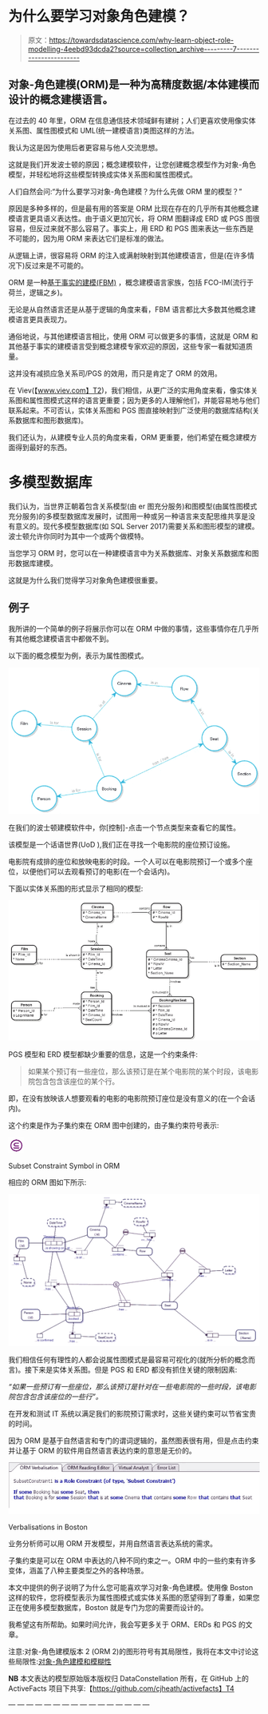 # 为什么要学习对象角色建模？

> 原文：<https://towardsdatascience.com/why-learn-object-role-modelling-4eebd93dcda2?source=collection_archive---------7----------------------->

## 对象-角色建模(ORM)是一种为高精度数据/本体建模而设计的概念建模语言。

在过去的 40 年里，ORM 在信息通信技术领域鲜有建树；人们更喜欢使用像实体关系图、属性图模式和 UML(统一建模语言)类图这样的方法。

我认为这是因为使用后者更容易与他人交流思想。

这就是我们开发波士顿的原因；概念建模软件，让您创建概念模型作为对象-角色模型，并轻松地将这些模型转换成实体关系图和属性图模式。

人们自然会问:“为什么要学习对象-角色建模？为什么先做 ORM 里的模型？”

原因是多种多样的，但是最有用的答案是 ORM 比现在存在的几乎所有其他概念建模语言更具语义表达性。由于语义更加冗长，将 ORM 图翻译成 ERD 或 PGS 图很容易，但反过来就不那么容易了。事实上，用 ERD 和 PGS 图来表达一些东西是不可能的，因为用 ORM 来表达它们是标准的做法。

从逻辑上讲，很容易将 ORM 的注入或满射映射到其他建模语言，但是(在许多情况下)反过来是不可能的。

ORM 是一种[基于事实的建模(FBM)](/what-is-fact-based-modelling-106ba15649fa) ，概念建模语言家族，包括 FCO-IM(流行于荷兰，逻辑之乡)。

无论是从自然语言还是从基于逻辑的角度来看，FBM 语言都比大多数其他概念建模语言更具表现力。

通俗地说，与其他建模语言相比，使用 ORM 可以做更多的事情，这就是 ORM 和其他基于事实的建模语言受到概念建模专家欢迎的原因，这些专家一看就知道质量。

这并没有减损应急关系司/PGS 的效用，而只是肯定了 ORM 的效用。

在 Viev(【www.viev.com】T2)，我们相信，从更广泛的实用角度来看，像实体关系图和属性图模式这样的语言更重要；因为更多的人理解他们，并能容易地与他们联系起来。不可否认，实体关系图和 PGS 图直接映射到广泛使用的数据库结构(关系数据库和图形数据库)。

我们还认为，从建模专业人员的角度来看，ORM 更重要，他们希望在概念建模方面得到最好的东西。

# 多模型数据库

我们认为，当世界正朝着包含关系模型(由 er 图充分服务)和图模型(由属性图模式充分服务)的多模型数据库发展时，试图用一种或另一种语言来支配思维共享是没有意义的。现代多模型数据库(如 SQL Server 2017)需要关系和图形模型的建模。波士顿允许你同时为其中一个或两个做模特。

当您学习 ORM 时，您可以在一种建模语言中为关系数据库、对象关系数据库和图形数据库建模。

这就是为什么我们觉得学习对象角色建模很重要。

## 例子

我所讲的一个简单的例子将展示你可以在 ORM 中做的事情，这些事情你在几乎所有其他概念建模语言中都做不到。

以下面的概念模型为例，表示为属性图模式。

![](img/758508788e9d08d913a31b5105df4bc3.png)

在我们的波士顿建模软件中，你[控制]-点击一个节点类型来查看它的属性。

该模型是一个话语世界(UoD ),我们正在寻找一个电影院的座位预订设施。

电影院有成排的座位和放映电影的时段。一个人可以在电影院预订一个或多个座位，以便他们可以去观看预订的电影(在一个会话内)。

下面以实体关系图的形式显示了相同的模型:

![](img/13e7e72274d00e9d7530a878c10f45a2.png)

PGS 模型和 ERD 模型都缺少重要的信息，这是一个约束条件:

> 如果某个预订有一些座位，那么该预订是在某个电影院的某个时段，该电影院包含包含该座位的某个行。

即，在没有放映该人想要观看的电影的电影院预订座位是没有意义的(在一个会话内)。

这个约束是作为子集约束在 ORM 图中创建的，由子集约束符号表示:

![](img/5a55f4dff404ff93aafc7b79460f160d.png)

Subset Constraint Symbol in ORM

相应的 ORM 图如下所示:

![](img/5922183186251e9ef53da0d2f7da092d.png)

我们相信任何有理性的人都会说属性图模式是最容易可视化的(就所分析的概念而言)。接下来是实体关系图。但是 PGS 和 ERD 都没有抓住关键的限制因素:

*“如果一些预订有一些座位，那么该预订是针对在一些电影院的一些时段，该电影院包含包含该座位的一些行”。*

在开发和测试 IT 系统以满足我们的影院预订需求时，这些关键约束可以节省宝贵的时间。

因为 ORM 是基于自然语言和专门的谓词逻辑的，虽然图表很有用，但是点击约束并让基于 ORM 的软件用自然语言表达约束的意思是无价的。

![](img/f30addce5f65ebf5aba987049e82d858.png)

Verbalisations in Boston

业务分析师可以用 ORM 开发模型，并用自然语言表达系统的需求。

子集约束是可以在 ORM 中表达的八种不同约束之一。ORM 中的一些约束有许多变体，涵盖了八种主要类型之外的各种场景。

本文中提供的例子说明了为什么您可能喜欢学习对象-角色建模。使用像 Boston 这样的软件，您将模型表示为属性图模式或实体关系图的愿望得到了尊重，如果您正在使用多模型数据库，Boston 就是专门为您的需要而设计的。

我希望这有所帮助。如果时间允许，我会写更多关于 ORM、ERDs 和 PGS 的文章。

注意:对象-角色建模版本 2 (ORM 2)的图形符号有其局限性，我将在本文中讨论这些局限性:[对象-角色建模和模糊性](https://medium.com/p/5da1ae4928f4)

**NB** 本文表达的模型原始版本版权归 DataConstellation 所有，在 GitHub 上的 ActiveFacts 项目下共享:【https://github.com/cjheath/activefacts】T4

— — — — — — — — — — — — — — — —